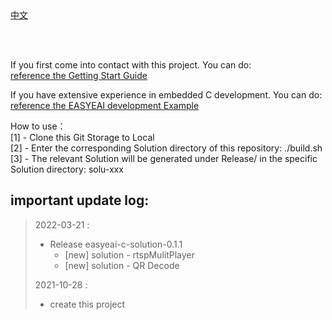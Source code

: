<br/>
<br/>


[中文](README_CN.md)

<br />
<br />

If you first come into contact with this project. You can do:  
[reference the Getting Start Guide](https://www.easy-eai.com/document_details/3/133)

If you have extensive experience in embedded C development. You can do:  
[reference the EASYEAI development Example](https://www.easy-eai.com/document_details/3/106)


How to use：  
[1] - Clone this Git Storage to Local   
[2] - Enter the corresponding Solution directory of this repository: ./build.sh   
[3] - The relevant Solution will be generated under Release/ in the specific Solution directory: solu-xxx

important update log:
---
> 2022-03-21 : 
> * Release easyeai-c-solution-0.1.1
>   * [new] solution - rtspMulitPlayer
>   * [new] solution - QR Decode
>
> 2021-10-28 : 
> * create this project
